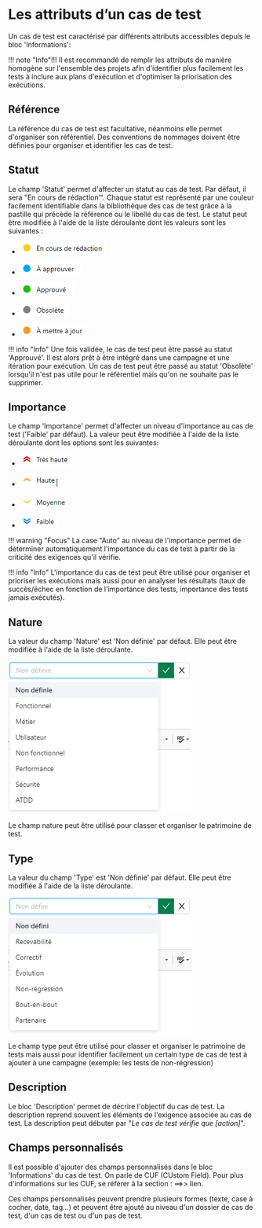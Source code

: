 
# Les attributs d’un cas de test

Un cas de test est caractérisé par différents attributs accessibles depuis le bloc 'Informations':

!!! note "Info"!!! 
	Il est recommandé de remplir les attributs de manière homogène sur l'ensemble des projets afin d'identifier plus facilement les tests à inclure aux plans d'exécution et d'optimiser la priorisation des exécutions.  
	
## Référence

La référence du cas de test est facultative, néanmoins elle permet d'organiser son référentiel. Des conventions de nommages doivent être définies pour organiser et identifier les cas de test.

## Statut

Le champ 'Statut' permet d'affecter un statut au cas de test. Par défaut, il sera "En cours de rédaction’". Chaque statut est représenté par une couleur facilement identifiable dans la bibliothèque des cas de test grâce à la pastille qui précède la référence ou le libellé du cas de test.
Le statut peut être modifiée à l'aide de la liste déroulante dont les valeurs sont les suivantes :

- ![En cours de rédaction](resources/en-cours-redactionFR.png)

- ![À approuver](resources/a-approuverFR.png)

- ![Approuvé](resources/approuveFR.png)

- ![Obsolète](resources/obsoleteFR.png)

- ![À mettre à jour](resources/a-mettre-a-jourFR.png)

!!! info "Info"
	Une fois validée, le cas de test peut être passé au statut 'Approuvé'. Il est alors prêt à être intégré dans une campagne et une itération pour exécution.
	Un cas de test peut être passé au statut 'Obsolète' lorsqu'il n'est pas utile pour le référentiel mais qu'on ne souhaite pas le supprimer.

## Importance

Le champ 'Importance' permet d'affecter un niveau d'importance au cas de test ('Faible' par défaut). La valeur peut être modifiée à l'aide de la liste déroulante dont les options sont les suivantes:

- ![Très haute](resources/importance-tres-hauteFR.png)

- ![Haute](resources/importance-hauteFR.png)

- ![Moyenne](resources/importance-moyenneFR.png)

- ![Faible](resources/importance-faibleFR.png)

!!! warning "Focus" 
	La case "Auto" au niveau de l'importance permet de déterminer automatiquement l'importance du cas de test à partir de la criticité des exigences qu'il vérifie.

!!! info "Info"
	L'importance du cas de test peut être utilisé pour organiser et prioriser les exécutions mais aussi pour en analyser les résultats (taux de succès/échec en fonction de l'importance des tests, importance des tests jamais exécutés).

## Nature

La valeur du champ 'Nature' est 'Non définie' par défaut. Elle peut être modifiée à l'aide de la liste déroulante.

 ![Nature d'un cas de test](resources/natureFR.png)
 
Le champ nature peut être utilisé pour classer et organiser le patrimoine de test. 

## Type

La valeur du champ 'Type' est 'Non définie' par défaut. Elle peut être modifiée à l'aide de la liste déroulante. 

![Type d'un cas de test](resources/typeFR.png)

Le champ type peut être utilisé pour classer et organiser le patrimoine de tests mais aussi pour identifier facilement un certain type de cas de test à ajouter à une campagne (exemple: les tests de non-régression)

## Description

Le bloc 'Description' permet de décrire l'objectif du cas de test. La description reprend souvent les éléments de l'exigence associée au cas de test.
La description peut débuter par "*Le cas de test vérifie que [action]*".

## Champs personnalisés

Il est possible d'ajouter des champs personnalisés dans le bloc 'Informations' du cas de test. On parle de CUF (CUstom Field). Pour plus d'informations sur les CUF, se référer à la section : ==>> lien.

Ces champs personnalisés peuvent prendre plusieurs formes (texte, case à cocher, date, tag...) et peuvent être ajouté au niveau d'un dossier de cas de test, d'un cas de test ou d'un pas de test.
